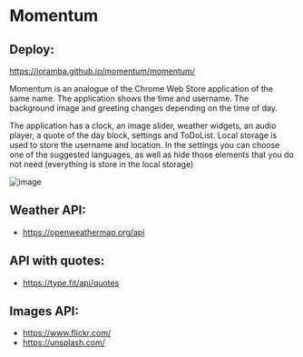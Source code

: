 # Momentum

## Deploy: 

https://joramba.github.io/momentum/momentum/

Momentum is an analogue of the Chrome Web Store application of the same name. The application shows the time and username. The background image and greeting changes depending on the time of day.

The application has a clock, an image slider, weather widgets, an audio player, a quote of the day block, settings and ToDoList. Local storage is used to store the username and location. In the settings you can choose one of the suggested languages, as well as hide those elements that you do not need (everything is store in the local storage)

![image](https://user-images.githubusercontent.com/62139765/188277529-fccb3370-67bd-432e-83e6-684318a119c1.png)

## Weather API:
* https://openweathermap.org/api

## API with quotes:
* https://type.fit/api/quotes

## Images API:
* https://www.flickr.com/
* https://unsplash.com/



